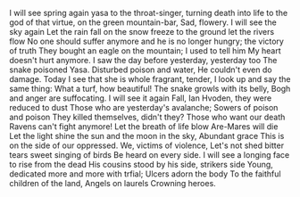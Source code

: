 I will see spring again yasa to the throat-singer,
turning death into life to the god of that virtue,
on the green mountain-bar, Sad, flowery.
I will see the sky again Let the rain fall on the snow
freeze to the ground let the rivers flow
No one should suffer anymore and he is no longer hungry;
the victory of truth They bought an eagle on the mountain;
I used to tell him My heart doesn't hurt anymore.
I saw the day before yesterday, yesterday too The snake poisoned Yasa.
Disturbed poison and water, He couldn't even do damage.
Today I see that she is whole fragrant, tender,
I look up and say the same thing: What a turf, how beautiful!
The snake growls with its belly, Bogh and anger are suffocating.
I will see it again Fall, Ian Hvoden,
they were reduced to dust Those who are yesterday's avalanche;
Sowers of poison and poison They killed themselves, didn't they?
Those who want our death Ravens can't fight anymore!
Let the breath of life blow Are-Mares will die
Let the light shine the sun and the moon in the sky,
Abundant grace This is on the side of our oppressed.
We, victims of violence, Let's not shed bitter tears
sweet singing of birds Be heard on every side.
I will see a longing face to rise from the dead
His cousins ​​stood by his side, strikers side
Young, dedicated more and more with trfial;
Ulcers adorn the body To the faithful children of the land,
Angels on laurels Crowning heroes.